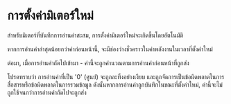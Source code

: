 # การตั้งค่ามิเตอร์ใหม่

สำหรับมิเตอร์ที่บันทึกการอ่านค่าสะสม, การตั้งค่ามิเตอร์ใหม่จะเกิดขึ้นโดยอัตโนมัติ

หากการอ่านค่าล่าสุดน้อยกว่าค่าก่อนหน้านี้, จะมีช่องว่างชั่วคราวในค่าพลังงานในเวลาที่ตั้งค่าใหม่

ต่อมา, เมื่อการอ่านค่าถัดไปเข้ามา - ค่านี้จะถูกคำนวณตามการอ่านค่าก่อนหน้าที่ถูกส่ง



โปรดทราบว่า การอ่านค่าที่เป็น '0' (ศูนย์) จะถูกละทิ้งอย่างเงียบ และถูกจัดการเป็นข้อผิดพลาดในการสื่อสารหรือข้อผิดพลาดในการรวมข้อมูล ดังนั้นหากการอ่านค่าถูกบันทึกในขณะที่ตั้งค่าใหม่, ค่านี้จะไม่ถูกใช้จนกว่าการอ่านค่าถัดไปจะถูกส่ง